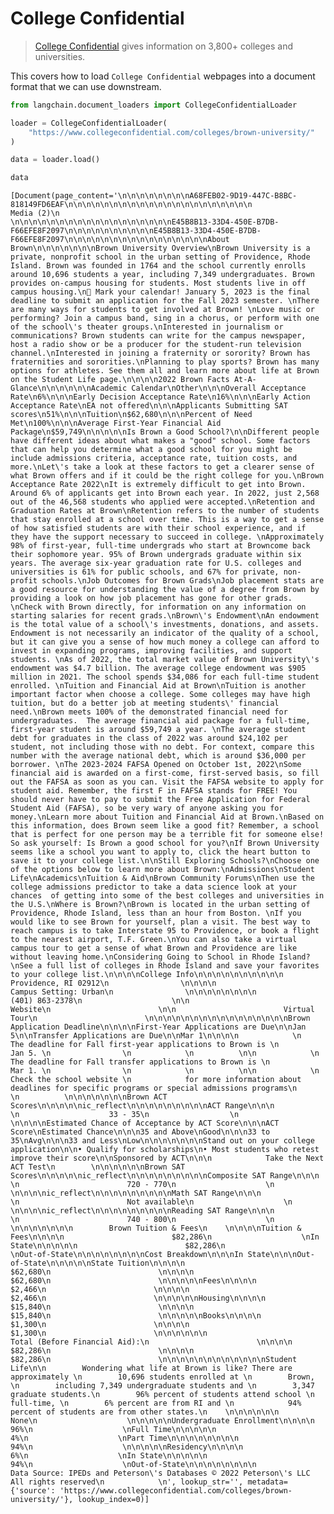 # College Confidential

>[College Confidential](https://www.collegeconfidential.com/) gives information on 3,800+ colleges and universities.

This covers how to load `College Confidential` webpages into a document format that we can use downstream.


```python
from langchain.document_loaders import CollegeConfidentialLoader
```


```python
loader = CollegeConfidentialLoader(
    "https://www.collegeconfidential.com/colleges/brown-university/"
)
```


```python
data = loader.load()
```


```python
data
```




    [Document(page_content='\n\n\n\n\n\n\n\nA68FEB02-9D19-447C-B8BC-818149FD6EAF\n\n\n\n\n\n\n\n\n\n\n\n\n\n\n\n\n\n\n\n\n                    Media (2)\n                \n\n\n\n\n\n\n\n\n\n\n\n\n\n\n\n\n\nE45B8B13-33D4-450E-B7DB-F66EFE8F2097\n\n\n\n\n\n\n\n\n\nE45B8B13-33D4-450E-B7DB-F66EFE8F2097\n\n\n\n\n\n\n\n\n\n\n\n\n\n\n\nAbout Brown\n\n\n\n\n\n\nBrown University Overview\nBrown University is a private, nonprofit school in the urban setting of Providence, Rhode Island. Brown was founded in 1764 and the school currently enrolls around 10,696 students a year, including 7,349 undergraduates. Brown provides on-campus housing for students. Most students live in off campus housing.\n📆 Mark your calendar! January 5, 2023 is the final deadline to submit an application for the Fall 2023 semester. \nThere are many ways for students to get involved at Brown! \nLove music or performing? Join a campus band, sing in a chorus, or perform with one of the school\'s theater groups.\nInterested in journalism or communications? Brown students can write for the campus newspaper, host a radio show or be a producer for the student-run television channel.\nInterested in joining a fraternity or sorority? Brown has fraternities and sororities.\nPlanning to play sports? Brown has many options for athletes. See them all and learn more about life at Brown on the Student Life page.\n\n\n\n2022 Brown Facts At-A-Glance\n\n\n\n\n\nAcademic Calendar\nOther\n\n\nOverall Acceptance Rate\n6%\n\n\nEarly Decision Acceptance Rate\n16%\n\n\nEarly Action Acceptance Rate\nEA not offered\n\n\nApplicants Submitting SAT scores\n51%\n\n\nTuition\n$62,680\n\n\nPercent of Need Met\n100%\n\n\nAverage First-Year Financial Aid Package\n$59,749\n\n\n\n\nIs Brown a Good School?\n\nDifferent people have different ideas about what makes a "good" school. Some factors that can help you determine what a good school for you might be include admissions criteria, acceptance rate, tuition costs, and more.\nLet\'s take a look at these factors to get a clearer sense of what Brown offers and if it could be the right college for you.\nBrown Acceptance Rate 2022\nIt is extremely difficult to get into Brown. Around 6% of applicants get into Brown each year. In 2022, just 2,568 out of the 46,568 students who applied were accepted.\nRetention and Graduation Rates at Brown\nRetention refers to the number of students that stay enrolled at a school over time. This is a way to get a sense of how satisfied students are with their school experience, and if they have the support necessary to succeed in college. \nApproximately 98% of first-year, full-time undergrads who start at Browncome back their sophomore year. 95% of Brown undergrads graduate within six years. The average six-year graduation rate for U.S. colleges and universities is 61% for public schools, and 67% for private, non-profit schools.\nJob Outcomes for Brown Grads\nJob placement stats are a good resource for understanding the value of a degree from Brown by providing a look on how job placement has gone for other grads. \nCheck with Brown directly, for information on any information on starting salaries for recent grads.\nBrown\'s Endowment\nAn endowment is the total value of a school\'s investments, donations, and assets. Endowment is not necessarily an indicator of the quality of a school, but it can give you a sense of how much money a college can afford to invest in expanding programs, improving facilities, and support students. \nAs of 2022, the total market value of Brown University\'s endowment was $4.7 billion. The average college endowment was $905 million in 2021. The school spends $34,086 for each full-time student enrolled. \nTuition and Financial Aid at Brown\nTuition is another important factor when choose a college. Some colleges may have high tuition, but do a better job at meeting students\' financial need.\nBrown meets 100% of the demonstrated financial need for undergraduates.  The average financial aid package for a full-time, first-year student is around $59,749 a year. \nThe average student debt for graduates in the class of 2022 was around $24,102 per student, not including those with no debt. For context, compare this number with the average national debt, which is around $36,000 per borrower. \nThe 2023-2024 FAFSA Opened on October 1st, 2022\nSome financial aid is awarded on a first-come, first-served basis, so fill out the FAFSA as soon as you can. Visit the FAFSA website to apply for student aid. Remember, the first F in FAFSA stands for FREE! You should never have to pay to submit the Free Application for Federal Student Aid (FAFSA), so be very wary of anyone asking you for money.\nLearn more about Tuition and Financial Aid at Brown.\nBased on this information, does Brown seem like a good fit? Remember, a school that is perfect for one person may be a terrible fit for someone else! So ask yourself: Is Brown a good school for you?\nIf Brown University seems like a school you want to apply to, click the heart button to save it to your college list.\n\nStill Exploring Schools?\nChoose one of the options below to learn more about Brown:\nAdmissions\nStudent Life\nAcademics\nTuition & Aid\nBrown Community Forums\nThen use the college admissions predictor to take a data science look at your chances  of getting into some of the best colleges and universities in the U.S.\nWhere is Brown?\nBrown is located in the urban setting of Providence, Rhode Island, less than an hour from Boston. \nIf you would like to see Brown for yourself, plan a visit. The best way to reach campus is to take Interstate 95 to Providence, or book a flight to the nearest airport, T.F. Green.\nYou can also take a virtual campus tour to get a sense of what Brown and Providence are like without leaving home.\nConsidering Going to School in Rhode Island?\nSee a full list of colleges in Rhode Island and save your favorites to your college list.\n\n\n\nCollege Info\n\n\n\n\n\n\n\n\n\n                    Providence, RI 02912\n                \n\n\n\n                    Campus Setting: Urban\n                \n\n\n\n\n\n\n\n                        (401) 863-2378\n                    \n\n                            Website\n                        \n\n                        Virtual Tour\n                        \n\n\n\n\n\n\n\n\n\n\n\n\n\n\n\nBrown Application Deadline\n\n\n\nFirst-Year Applications are Due\n\nJan 5\n\nTransfer Applications are Due\n\nMar 1\n\n\n\n            \n                The deadline for Fall first-year applications to Brown is \n                Jan 5. \n                \n            \n          \n\n            \n                The deadline for Fall transfer applications to Brown is \n                Mar 1. \n                \n            \n          \n\n            \n            Check the school website \n            for more information about deadlines for specific programs or special admissions programs\n            \n          \n\n\n\n\n\n\nBrown ACT Scores\n\n\n\n\nic_reflect\n\n\n\n\n\n\n\n\nACT Range\n\n\n                  \n                    33 - 35\n                  \n                \n\n\n\nEstimated Chance of Acceptance by ACT Score\n\n\nACT Score\nEstimated Chance\n\n\n35 and Above\nGood\n\n\n33 to 35\nAvg\n\n\n33 and Less\nLow\n\n\n\n\n\n\nStand out on your college application\n\n• Qualify for scholarships\n• Most students who retest improve their score\n\nSponsored by ACT\n\n\n            Take the Next ACT Test\n        \n\n\n\n\n\nBrown SAT Scores\n\n\n\n\nic_reflect\n\n\n\n\n\n\n\n\nComposite SAT Range\n\n\n                    \n                        720 - 770\n                    \n                \n\n\n\nic_reflect\n\n\n\n\n\n\n\n\nMath SAT Range\n\n\n                    \n                        Not available\n                    \n                \n\n\n\nic_reflect\n\n\n\n\n\n\n\n\nReading SAT Range\n\n\n                    \n                        740 - 800\n                    \n                \n\n\n\n\n\n\n        Brown Tuition & Fees\n    \n\n\n\nTuition & Fees\n\n\n\n                        $82,286\n                    \nIn State\n\n\n\n\n                        $82,286\n                    \nOut-of-State\n\n\n\n\n\n\n\nCost Breakdown\n\n\nIn State\n\n\nOut-of-State\n\n\n\n\nState Tuition\n\n\n\n                            $62,680\n                        \n\n\n\n                            $62,680\n                        \n\n\n\n\nFees\n\n\n\n                            $2,466\n                        \n\n\n\n                            $2,466\n                        \n\n\n\n\nHousing\n\n\n\n                            $15,840\n                        \n\n\n\n                            $15,840\n                        \n\n\n\n\nBooks\n\n\n\n                            $1,300\n                        \n\n\n\n                            $1,300\n                        \n\n\n\n\n\n                            Total (Before Financial Aid):\n                        \n\n\n\n                            $82,286\n                        \n\n\n\n                            $82,286\n                        \n\n\n\n\n\n\n\n\n\n\n\nStudent Life\n\n        Wondering what life at Brown is like? There are approximately \n        10,696 students enrolled at \n        Brown, \n        including 7,349 undergraduate students and \n        3,347  graduate students.\n        96% percent of students attend school \n        full-time, \n        6% percent are from RI and \n            94% percent of students are from other states.\n    \n\n\n\n\n\n                        None\n                    \n\n\n\n\nUndergraduate Enrollment\n\n\n\n                        96%\n                    \nFull Time\n\n\n\n\n                        4%\n                    \nPart Time\n\n\n\n\n\n\n\n                        94%\n                    \n\n\n\n\nResidency\n\n\n\n                        6%\n                    \nIn State\n\n\n\n\n                        94%\n                    \nOut-of-State\n\n\n\n\n\n\n\n                Data Source: IPEDs and Peterson\'s Databases © 2022 Peterson\'s LLC All rights reserved\n            \n', lookup_str='', metadata={'source': 'https://www.collegeconfidential.com/colleges/brown-university/'}, lookup_index=0)]




```python

```
